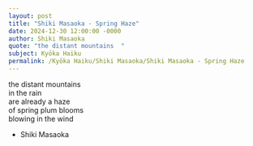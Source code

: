 ```yaml
---
layout: post
title: "Shiki Masaoka - Spring Haze"
date: 2024-12-30 12:00:00 -0000
author: Shiki Masaoka
quote: "the distant mountains  "
subject: Kyōka Haiku
permalink: /Kyōka Haiku/Shiki Masaoka/Shiki Masaoka - Spring Haze
---
```


the distant mountains  
in the rain  
are already a haze  
of spring plum blooms  
blowing in the wind

- Shiki Masaoka
